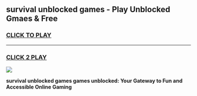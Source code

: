 
## survival unblocked games - Play Unblocked Gmaes & Free
<h3>
<a href="https://news.freeplayer.one?title=survival_unblocked_games&ref=23F">CLICK TO PLAY</a></h3>
<hr>

<h3>
<a href="https://news.freeplayer.one?title=survival_unblocked_games&ref=23F">CLICK 2 PLAY</a>
  
</h3>

<a href="https://news.freeplayer.one?title=survival_unblocked_games&ref=23F/"><img src="https://clearcache.store/games.png"></a>


**survival unblocked games games unblocked: Your Gateway to Fun and Accessible Online Gaming**
